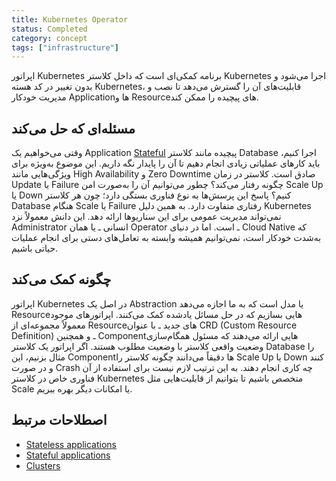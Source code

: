 ```yaml
---
title: Kubernetes Operator
status: Completed
category: concept
tags: ["infrastructure"]
---
```


اپراتور Kubernetes برنامه کمکی‌ای است که داخل کلاستر Kubernetes اجرا می‌شود و بدون تغییر در کد هسته Kubernetes، قابلیت‌های آن را گسترش می‌دهد تا نصب و مدیریت خودکار Applicationها و Resourceهای پیچیده را ممکن کند.

## مسئله‌ای که حل می‌کند

وقتی می‌خواهیم یک Application [Stateful](/stateful-apps/) پیچیده مانند کلاستر Database اجرا کنیم، باید کارهای عملیاتی زیادی انجام دهیم تا آن را پایدار نگه داریم. این موضوع به‌ویژه برای ویژگی‌هایی مانند High Availability و Zero Downtime صادق است. کلاستر در زمان Update یا Failure چگونه رفتار می‌کند؟ چطور می‌توانیم آن را به‌صورت امن Scale Up یا Down کنیم؟ پاسخ این پرسش‌ها به نوع فناوری بستگی دارد؛ چون هر کلاستر Database هنگام Scale یا Failure رفتاری متفاوت دارد. به همین دلیل Kubernetes نمی‌تواند مدیریت عمومی برای این سناریوها ارائه دهد. این دانش معمولاً نزد Administrator انسانی ـ یا همان Operator ـ است. اما در دنیای Cloud Native که به‌شدت خودکار است، نمی‌توانیم همیشه وابسته به تعامل‌های دستی برای انجام عملیات حیاتی باشیم.

## چگونه کمک می‌کند

اپراتور Kubernetes در اصل یک Abstraction یا مدل است که به ما اجازه می‌دهد Resourceهایی بسازیم که در حل مسائل یادشده کمک می‌کنند. اپراتورهای موجود معمولاً مجموعه‌ای از Resourceهای جدید ـ با عنوان CRD (Custom Resource Definition) ـ و همچنین Componentهایی ارائه می‌دهند که مسئول همگام‌سازی وضعیت واقعی کلاستر با وضعیت مطلوب هستند. اگر اپراتور یک کلاستر Database را مثال بزنیم، این Componentها دقیقاً می‌دانند چگونه کلاستر را Scale Up یا Down کنند و در صورت Crash چه کاری انجام دهند. به این ترتیب لازم نیست برای استفاده از آن فناوری خاص در کلاستر Kubernetes متخصص باشیم تا بتوانیم از قابلیت‌هایی مثل Scale یا امکانات دیگر بهره ببریم.

## اصطلاحات مرتبط

* [Stateless applications](/stateless-apps/)
* [Stateful applications](/stateful-apps/)
* [Clusters](/cluster/)
